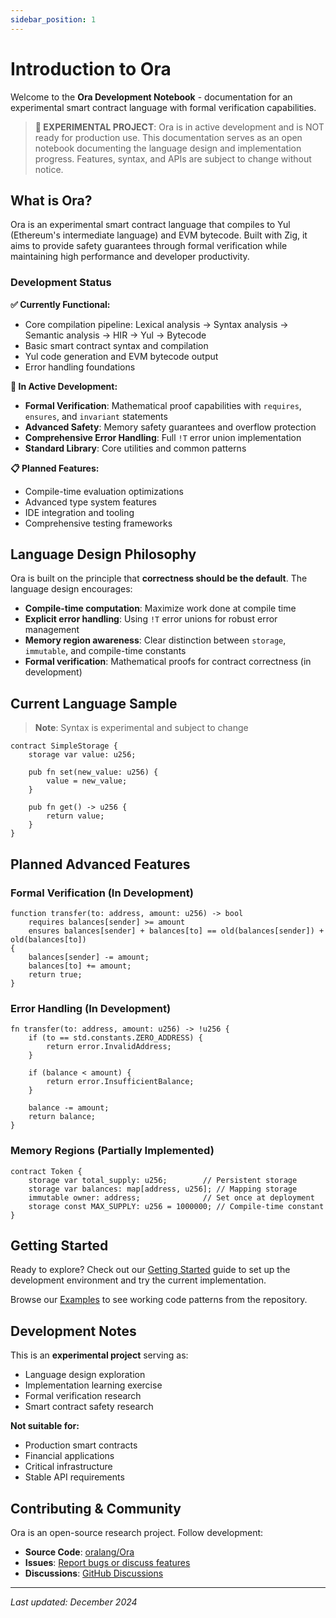 ```yaml
---
sidebar_position: 1
---
```


# Introduction to Ora

Welcome to the **Ora Development Notebook** - documentation for an experimental smart contract language with formal verification capabilities.

> **🚧 EXPERIMENTAL PROJECT**: Ora is in active development and is NOT ready for production use. This documentation serves as an open notebook documenting the language design and implementation progress. Features, syntax, and APIs are subject to change without notice.

## What is Ora?

Ora is an experimental smart contract language that compiles to Yul (Ethereum's intermediate language) and EVM bytecode. Built with Zig, it aims to provide safety guarantees through formal verification while maintaining high performance and developer productivity.

### Development Status

**✅ Currently Functional:**
- Core compilation pipeline: Lexical analysis → Syntax analysis → Semantic analysis → HIR → Yul → Bytecode
- Basic smart contract syntax and compilation
- Yul code generation and EVM bytecode output
- Error handling foundations

**🚧 In Active Development:**
- **Formal Verification**: Mathematical proof capabilities with `requires`, `ensures`, and `invariant` statements
- **Advanced Safety**: Memory safety guarantees and overflow protection
- **Comprehensive Error Handling**: Full `!T` error union implementation
- **Standard Library**: Core utilities and common patterns

**📋 Planned Features:**
- Compile-time evaluation optimizations
- Advanced type system features
- IDE integration and tooling
- Comprehensive testing frameworks

## Language Design Philosophy

Ora is built on the principle that **correctness should be the default**. The language design encourages:

- **Compile-time computation**: Maximize work done at compile time
- **Explicit error handling**: Using `!T` error unions for robust error management
- **Memory region awareness**: Clear distinction between `storage`, `immutable`, and compile-time constants
- **Formal verification**: Mathematical proofs for contract correctness (in development)

## Current Language Sample

> **Note**: Syntax is experimental and subject to change

```ora
contract SimpleStorage {
    storage var value: u256;
    
    pub fn set(new_value: u256) {
        value = new_value;
    }
    
    pub fn get() -> u256 {
        return value;
    }
}
```

## Planned Advanced Features

### Formal Verification (In Development)

```ora
function transfer(to: address, amount: u256) -> bool
    requires balances[sender] >= amount
    ensures balances[sender] + balances[to] == old(balances[sender]) + old(balances[to])
{
    balances[sender] -= amount;
    balances[to] += amount;
    return true;
}
```

### Error Handling (In Development)

```ora
fn transfer(to: address, amount: u256) -> !u256 {
    if (to == std.constants.ZERO_ADDRESS) {
        return error.InvalidAddress;
    }
    
    if (balance < amount) {
        return error.InsufficientBalance;
    }
    
    balance -= amount;
    return balance;
}
```

### Memory Regions (Partially Implemented)

```ora
contract Token {
    storage var total_supply: u256;        // Persistent storage
    storage var balances: map[address, u256]; // Mapping storage
    immutable owner: address;              // Set once at deployment
    storage const MAX_SUPPLY: u256 = 1000000; // Compile-time constant
}
```

## Getting Started

Ready to explore? Check out our [Getting Started](./getting-started) guide to set up the development environment and try the current implementation.

Browse our [Examples](./examples) to see working code patterns from the repository.

## Development Notes

This is an **experimental project** serving as:
- Language design exploration
- Implementation learning exercise
- Formal verification research
- Smart contract safety research

**Not suitable for:**
- Production smart contracts
- Financial applications
- Critical infrastructure
- Stable API requirements

## Contributing & Community

Ora is an open-source research project. Follow development:

- **Source Code**: [oralang/Ora](https://github.com/oralang/Ora)
- **Issues**: [Report bugs or discuss features](https://github.com/oralang/Ora/issues)
- **Discussions**: [GitHub Discussions](https://github.com/oralang/Ora/discussions)

---

*Last updated: December 2024*
